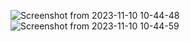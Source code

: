 ![Screenshot from 2023-11-10 10-44-48](https://github.com/Papaxenidis/Android_project_Scanner/assets/36454034/bc94a724-b04c-403b-aab3-5866a08ff93f)
![Screenshot from 2023-11-10 10-44-59](https://github.com/Papaxenidis/Android_project_Scanner/assets/36454034/62341223-f83e-4450-b290-746d5f256454)
